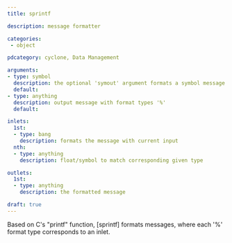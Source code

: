 ```yaml
---
title: sprintf

description: message formatter

categories:
 - object

pdcategory: cyclone, Data Management

arguments:
- type: symbol
  description: the optional 'symout' argument formats a symbol message
  default:
- type: anything
  description: output message with format types '%' 
  default:

inlets:
  1st:
  - type: bang
    description: formats the message with current input
  nth:
  - type: anything
    description: float/symbol to match corresponding given type

outlets:
  1st:
  - type: anything
    description: the formatted message

draft: true
---
```


Based on C's "printf" function, [sprintf] formats messages, where each '%' format type corresponds to an inlet.
